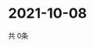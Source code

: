 # 2021-10-08
  共 0条

  <!-- BEGIN -->
  <!-- 最后更新时间Fri Oct 08 2021 13:11:46 GMT+0000 (Coordinated Universal Time) -->
  
  <!-- END -->
  
  